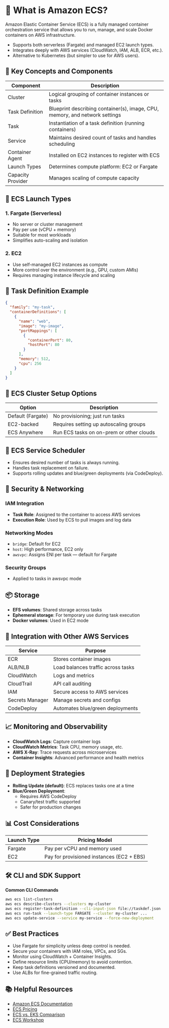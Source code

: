 # 📘 What is Amazon ECS?

Amazon Elastic Container Service (ECS) is a fully managed container orchestration service that allows you to run, manage, and scale Docker containers on AWS infrastructure.

- Supports both serverless (Fargate) and managed EC2 launch types.
- Integrates deeply with AWS services (CloudWatch, IAM, ALB, ECR, etc.).
- Alternative to Kubernetes (but simpler to use for AWS users).

## 🧠 Key Concepts and Components

| Component         | Description                                                                 |
|------------------|-----------------------------------------------------------------------------|
| Cluster          | Logical grouping of container instances or tasks                            |
| Task Definition  | Blueprint describing container(s), image, CPU, memory, and network settings |
| Task             | Instantiation of a task definition (running containers)                     |
| Service          | Maintains desired count of tasks and handles scheduling                     |
| Container Agent  | Installed on EC2 instances to register with ECS                             |
| Launch Types     | Determines compute platform: EC2 or Fargate                                 |
| Capacity Provider| Manages scaling of compute capacity                                         |

## 🚀 ECS Launch Types

### 1. Fargate (Serverless)
- No server or cluster management
- Pay per use (vCPU + memory)
- Suitable for most workloads
- Simplifies auto-scaling and isolation

### 2. EC2
- Use self-managed EC2 instances as compute
- More control over the environment (e.g., GPU, custom AMIs)
- Requires managing instance lifecycle and scaling

## 🧾 Task Definition Example

```json
{
  "family": "my-task",
  "containerDefinitions": [
    {
      "name": "web",
      "image": "my-image",
      "portMappings": [
        {
          "containerPort": 80,
          "hostPort": 80
        }
      ],
      "memory": 512,
      "cpu": 256
    }
  ]
}
```

## 🧱 ECS Cluster Setup Options

| Option         | Description                            |
|----------------|----------------------------------------|
| Default (Fargate) | No provisioning; just run tasks     |
| EC2-backed     | Requires setting up autoscaling groups |
| ECS Anywhere   | Run ECS tasks on on-prem or other clouds |

## 🔧 ECS Service Scheduler

- Ensures desired number of tasks is always running.
- Handles task replacement on failure.
- Supports rolling updates and blue/green deployments (via CodeDeploy).

## 🔐 Security & Networking

### IAM Integration
- **Task Role**: Assigned to the container to access AWS services
- **Execution Role**: Used by ECS to pull images and log data

### Networking Modes
- `bridge`: Default for EC2
- `host`: High performance, EC2 only
- `awsvpc`: Assigns ENI per task — default for Fargate

### Security Groups
- Applied to tasks in awsvpc mode

## 📦 Storage

- **EFS volumes**: Shared storage across tasks
- **Ephemeral storage**: For temporary use during task execution
- **Docker volumes**: Used in EC2 mode

## 🔗 Integration with Other AWS Services

| Service            | Purpose                                  |
|--------------------|------------------------------------------|
| ECR                | Stores container images                  |
| ALB/NLB            | Load balances traffic across tasks       |
| CloudWatch         | Logs and metrics                         |
| CloudTrail         | API call auditing                        |
| IAM                | Secure access to AWS services            |
| Secrets Manager    | Manage secrets and configs               |
| CodeDeploy         | Automates blue/green deployments         |

## 📈 Monitoring and Observability

- **CloudWatch Logs**: Capture container logs
- **CloudWatch Metrics**: Task CPU, memory usage, etc.
- **AWS X-Ray**: Trace requests across microservices
- **Container Insights**: Advanced performance and health metrics

## 🧪 Deployment Strategies

- **Rolling Update (default)**: ECS replaces tasks one at a time
- **Blue/Green Deployment**:  
  - Requires AWS CodeDeploy  
  - Canary/test traffic supported  
  - Safer for production changes

## 📊 Cost Considerations

| Launch Type | Pricing Model                         |
|-------------|----------------------------------------|
| Fargate     | Pay per vCPU and memory used           |
| EC2         | Pay for provisioned instances (EC2 + EBS) |

## 🛠️ CLI and SDK Support

**Common CLI Commands**
```bash
aws ecs list-clusters
aws ecs describe-clusters --clusters my-cluster
aws ecs register-task-definition --cli-input-json file://taskdef.json
aws ecs run-task --launch-type FARGATE --cluster my-cluster ...
aws ecs update-service --service my-service --force-new-deployment
```

## ✅ Best Practices

- Use Fargate for simplicity unless deep control is needed.
- Secure your containers with IAM roles, VPCs, and SGs.
- Monitor using CloudWatch + Container Insights.
- Define resource limits (CPU/memory) to avoid contention.
- Keep task definitions versioned and documented.
- Use ALBs for fine-grained traffic routing.

## 📚 Helpful Resources

- [Amazon ECS Documentation](https://docs.aws.amazon.com/ecs/)
- [ECS Pricing](https://aws.amazon.com/ecs/pricing/)
- [ECS vs. EKS Comparison](https://aws.amazon.com/ecs/eks/)
- [ECS Workshop](https://ecsworkshop.com/)